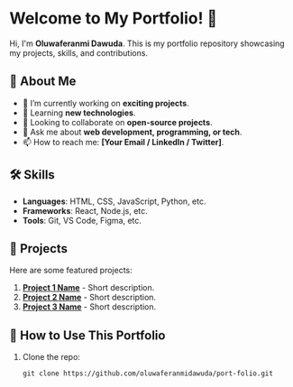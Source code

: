 # Welcome to My Portfolio! 👋

Hi, I'm **Oluwaferanmi Dawuda**. This is my portfolio repository showcasing my projects, skills, and contributions.

## 🚀 About Me
- 🔭 I’m currently working on **exciting projects**.
- 🌱 Learning **new technologies**.
- 👯 Looking to collaborate on **open-source projects**.
- 💬 Ask me about **web development, programming, or tech**.
- 📫 How to reach me: **[Your Email / LinkedIn / Twitter]**.

## 🛠️ Skills
- **Languages**: HTML, CSS, JavaScript, Python, etc.
- **Frameworks**: React, Node.js, etc.
- **Tools**: Git, VS Code, Figma, etc.

## 📂 Projects
Here are some featured projects:
1. **[Project 1 Name](link)** - Short description.
2. **[Project 2 Name](link)** - Short description.
3. **[Project 3 Name](link)** - Short description.

## 🌟 How to Use This Portfolio
1. Clone the repo:
   ```
   git clone https://github.com/oluwaferanmidawuda/port-folio.git
   ```
